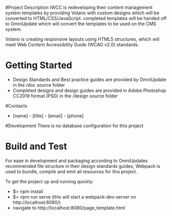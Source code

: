 #Project Description 
IWCC is redeveloping their content management system templates by providing Volano with custom designs which will be converted to HTML/CSS/JavaScript. completed templates will be handed off to OmniUpdate which will convert the templates to be used on the CMS system.

Volano is creating responsive layouts using HTML5 structures, which will meet Web Content Accessibility Guide (WCAG v2.0) standards. 

# Getting Started
- Design Standards and Best practice guides are provided by OmniUpdate in the /doc source folder
- Completed designs and design guides are provided in Adobe Photoshop CC2019 format (PSD) in the /design source folder

#Contacts 
- [name] - [title] - [email] - [phone] 

#Development 
There is no database configuration for this project 

# Build and Test
For ease in development and packaging according to OmniUpdates recommended file structure in their design standards guides, Webpack is used to bundle, compile and emit all resources for this project.

To get the project up and running quickly:
- $> npm install
- $> npm run serve (this will start a webpack-dev-server on http://localhost:8080/)
- navigate to http://localhost:8080/page_template.html